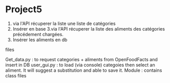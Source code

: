 # Project5

1. via l'API récuperer la liste une liste de catégories
2. Insérer en base
3.via l'API récuperer la liste des aliments des catégories précédement chargées.
4. Insérer les aliments en db


files

Get_data.py : to request categories + aliments from OpenFoodFacts and insert in DB
user_gui.py : to load (via console) categoies then select an aliment. It will suggest a substitution and able to save it.
Module : contains class files
